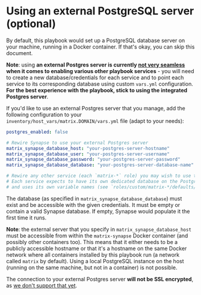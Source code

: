 # Using an external PostgreSQL server (optional)

By default, this playbook would set up a PostgreSQL database server on your machine, running in a Docker container. If that's okay, you can skip this document.

**Note**: using **an external Postgres server is currently [not very seamless](https://github.com/spantaleev/matrix-docker-ansible-deploy/issues/1682#issuecomment-1061461683) when it comes to enabling various other playbook services** - you will need to create a new database/credentials for each service and to point each service to its corresponding database using custom `vars.yml` configuration. **For the best experience with the playbook, stick to using the integrated Postgres server**.

If you'd like to use an external Postgres server that you manage, add the following configuration to your `inventory/host_vars/matrix.DOMAIN/vars.yml` file (adapt to your needs):

```yaml
postgres_enabled: false

# Rewire Synapse to use your external Postgres server
matrix_synapse_database_host: "your-postgres-server-hostname"
matrix_synapse_database_user: "your-postgres-server-username"
matrix_synapse_database_password: "your-postgres-server-password"
matrix_synapse_database_database: "your-postgres-server-database-name"

# Rewire any other service (each `matrix-*` role) you may wish to use to use your external Postgres server.
# Each service expects to have its own dedicated database on the Postgres server
# and uses its own variable names (see `roles/custom/matrix-*/defaults/main.yml) for configuring Postgres connectivity.
```

The database (as specified in `matrix_synapse_database_database`) must exist and be accessible with the given credentials.
It must be empty or contain a valid Synapse database. If empty, Synapse would populate it the first time it runs.

**Note**: the external server that you specify in `matrix_synapse_database_host` must be accessible from within the `matrix-synapse` Docker container (and possibly other containers too). This means that it either needs to be a publicly accessible hostname or that it's a hostname on the same Docker network where all containers installed by this playbook run (a network called `matrix` by default). Using a local PostgreSQL instance on the host (running on the same machine, but not in a container) is not possible.

The connection to your external Postgres server **will not be SSL encrypted**, as [we don't support that yet](https://github.com/spantaleev/matrix-docker-ansible-deploy/issues/89).
